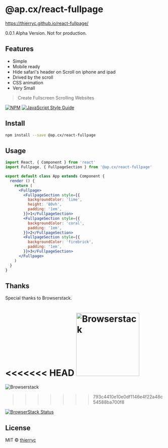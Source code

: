 # @ap.cx/react-fullpage

https://thierryc.github.io/react-fullpage/

0.0.1 Alpha Version. Not for production.

## Features

- Simple
- Mobile ready
- Hide safari's header on Scroll on iphone and ipad
- Drived by the scroll
- CSS animation
- Very Small

> Create Fullscreen Scrolling Websites

[![NPM](https://img.shields.io/npm/v/@ap.cx/react-fullpage.svg)](https://www.npmjs.com/package/react-fullpage) [![JavaScript Style Guide](https://img.shields.io/badge/code_style-standard-brightgreen.svg)](https://standardjs.com)

## Install

```bash
npm install --save @ap.cx/react-fullpage
```

## Usage

```jsx
import React, { Component } from 'react'
import Fullpage, { FullpageSection } from '@ap.cx/react-fullpage'

export default class App extends Component {
  render () {
    return (
      <Fullpage>
        <FullpageSection style={{
          backgroundColor: 'lime',
          height: '80vh',
          padding: '1em',
        }}>1</FullpageSection>
        <FullpageSection style={{
          backgroundColor: 'coral',
          padding: '1em',
        }}>2</FullpageSection>
        <FullpageSection style={{
          backgroundColor: 'firebrick',
          padding: '1em',
        }}>3</FullpageSection>
      </Fullpage>
    )
  }
}

```

## Thanks

Special thanks to Browserstack.

<<<<<<< HEAD
<img src="https://raw.githubusercontent.com/thierryc/react-fullpage/master/static/images/browserstack-logo-600x315.png" alt="Browserstack" style="width: 200px;" width="200"/>
=======
![Browserstack](https://raw.githubusercontent.com/thierryc/react-fullpage/master/static/images/browserstack-logo-600x315.png)
>>>>>>> 793c4410e10e0df1146e4f22a48c54588ba700f8

[![BrowserStack Status](https://www.browserstack.com/automate/badge.svg?badge_key=)](https://www.browserstack.com/automate/public-build/)


## License

MIT © [thierryc](https://github.com/thierryc)

